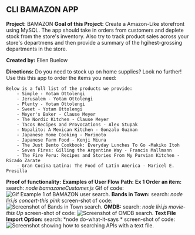 ## CLI BAMAZON APP

**Project:** BAMAZON
**Goal of this Project:** Create a Amazon-Like storefront using MySQL. The app should take in orders from customers and deplete stock from the store's inventory. Also try to track product sales across your store's departmens and then provide a summary of the hgihest-grossing departments in the store. 

**Created by:** Ellen Buelow

**Directions:** Do you need to stock up on home supplies? Look no further! Use this this app to order the items you need:

    Below is a full list of the products we provide:
        - Simple - Yotam Ottolengi
        - Jerusalem - Yotam Ottolengi
        - Plenty - Yotam Ottolengi
        - Sweet - Yotam Ottolengi
        - Meyer's Baker - Clause Meyer
        - The Nordic Kitchen - Clause Meyer
        - Tacos Recipes and Provocations - Alex Stupak
        - Nopalito: A Mexican Kitchen - Gonzalo Guzman
        - Japanese Home Cooking - Morimoto
        - Japanese Farm Food - Kenji Miura
        - The Just Bento Cookbook: Everyday Lunches To Go -Makiko Itoh
        - Seven Fires: Gilling the Argentine Way - Francis Mallmann
        - The Fire Peru: Recipes and Stories From My Purvian Kitchen - Ricado Zarate
        - Gran Cocina Latina: The Food of Latin America - Maricel E. Presilla

**Proof of functionality:**
    **Examples of User Flow Path:**
        **Ex 1 Order an item:**
            search: *node bamazoneCustomer.js*
            Gif of code:
            ![Gif Example 1 of BAMAZON user search.](video/gif1.gif)
        **Bands in Town:**
            search: *node liri.js concert-this pink*
            screen-shot of code: 
            ![Screenshot of Bands in Town search.](images/ex.1_concert_pink.JPG)
        **OMDB:**
            search: *node liri.js movie-this Up*
            screen-shot of code: 
            ![Screenshot of OMDB search.](images/ex.3_movie_up.JPG)
        **Text File Import Option:**
        search: *node do-what-it-says *
        screen-shot of code: 
        ![Screenshot showing how to searching APIs with a text file.](images/ex.4_dowhatitsays.JPG)


